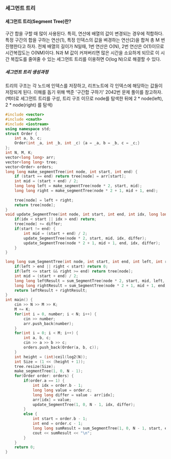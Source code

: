 ### 세그먼트 트리
#### 세그먼트 트리(Segment Tree)란?
구간 합을 구할 때 많이 사용된다. 특히, 연산에 배열의 값이 변경되는 경우에 적합하다.
특정 구간의 합을 구하는 연산(1), 특정 인덱스의 값을 벼경하는 연산(2)을 합쳐 총 M 번 진행한다고 하자.
전체 배열의 길이가 N일때, 1번 연산은 O(N), 2번 연산은 O(1)이므로 시간복잡도는 O(NM)이다.
N과 M 값이 커져버리면 많은 시간을 소요하게 되므로 이 시간 복잡도를 줄여줄 수 있는 세그먼트 트리를 이용하면 O(log N)으로 해결할 수 있다.
<br />
##### 세그먼트 트리 생성과정
트리의 구조는 각 노드에 인덱스를 저장하고, 리프노트에 각 인덱스에 해당하는 값들이 저장되게 된다.
이해를 돕기 위해 백준 '구간합 구하기' 2042번 문제 풀이를 참고하자.
(백터로 세그먼트 트리를 구성, 트리 구조 이므로 node를 탐색한 뒤에 2 * node(left), 2 * node(right) 를 탐색)
<br />
```c++
#include <vector>
#include <cmath>
#include <iostream>
using namespace std;
struct Order {
    int a, b, c;
    Order(int _a, int _b, int _c) {a = _a, b = _b, c = _c;}
};
int N, M, K;
vector<long long> arr;
vector<long long> tree;
vector<Order> orders;
long long make_segmentTree(int node, int start, int end) {
    if (start == end) return tree[node] = arr[start];
    int mid = (start + end) / 2;
    long long left = make_segmentTree(node * 2, start, mid);
    long long right = make_segmentTree(node * 2 + 1, mid + 1, end);
    
    tree[node] = left + right;
    return tree[node];
}
void update_SegmentTree(int node, int start, int end, int idx, long long differ) {
    if(idx < start || idx > end) return;
    tree[node] += differ;
    if(start != end) {
        int mid = (start + end) / 2;
        update_SegmentTree(node * 2, start, mid, idx, differ);
        update_SegmentTree(node * 2 + 1, mid + 1, end, idx, differ);
    }
}

long long sum_SegmentTree(int node, int start, int end, int left, int right) {
    if(left > end || right < start) return 0;
    if(left <= start && right >= end) return tree[node];
    int mid = (start + end) / 2;
    long long leftResult = sum_SegmentTree(node * 2, start, mid, left, right);
    long long rightResult = sum_SegmentTree(node * 2 + 1, mid + 1, end, left, right);
    return leftResult + rightResult;
}
int main() {
    cin >> N >> M >> K;
    M += K;
    for(int i = 0, number; i < N; i++) {
        cin >> number;
        arr.push_back(number);
    }
    for(int i = 0; i < M; i++) {
        int a, b, c;
        cin >> a >> b >> c;
        orders.push_back(Order(a, b, c));
    }
    int height = (int)ceil(log2(N));
    int Size = (1 << (height + 1));
    tree.resize(Size);
    make_segmentTree(1, 0, N - 1);
    for(Order order: orders) {
        if(order.a == 1) {
            int idx = order.b - 1;
            long long value = order.c;
            long long differ = value - arr[idx];
            arr[idx] = value;
            update_SegmentTree(1, 0, N - 1, idx, differ);
        }
        else {
            int start = order.b - 1;
            int end = order.c - 1;
            long long sumResult = sum_SegmentTree(1, 0, N - 1, start, end);
            cout << sumResult << "\n";
        }
    }
    return 0;
}
```
